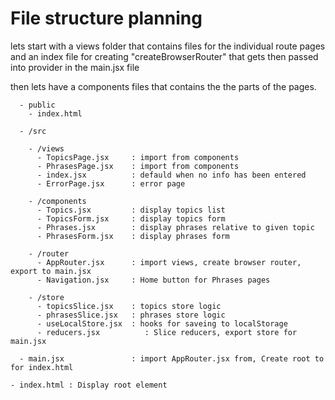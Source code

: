# File structure planning
lets start with a views folder that contains files for the individual route pages and an index file for creating "createBrowserRouter" that gets then passed into provider in the main.jsx file

then lets have a components files that contains the the parts of the pages.

      - public
        - index.html

      - /src

        - /views
          - TopicsPage.jsx     : import from components
          - PhrasesPage.jsx    : import from components
          - index.jsx          : defauld when no info has been entered
          - ErrorPage.jsx      : error page

        - /components
          - Topics.jsx         : display topics list
          - TopicsForm.jsx     : display topics form
          - Phrases.jsx        : display phrases relative to given topic
          - PhrasesForm.jsx    : display phrases form

        - /router
          - AppRouter.jsx      : import views, create browser router, export to main.jsx
          - Navigation.jsx     : Home button for Phrases pages
        
        - /store
          - topicsSlice.jsx    : topics store logic
          - phrasesSlice.jsx   : phrases store logic
          - useLocalStore.jsx  : hooks for saveing to localStorage
          - reducers.jsx          : Slice reducers, export store for main.jsx

      - main.jsx               : import AppRouter.jsx from, Create root to for index.html

    - index.html : Display root element